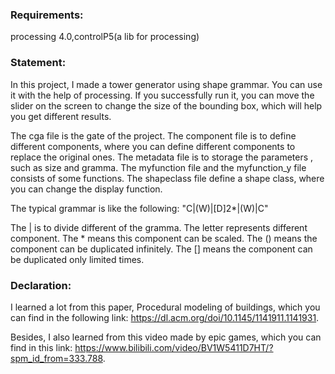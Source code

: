 ### Requirements:

processing 4.0,controlP5(a lib for processing)



### Statement:

In this project, I made a tower generator using shape grammar.  You can use it with the help of processing. If you successfully run it, you can move the slider on the screen to change the size of the bounding box, which will help you get different results. 

The cga file is the gate of the project. The component file is to define different components, where you can define different components to replace the  original ones. The metadata file is to storage the parameters , such as size and gramma. The myfunction file and the myfunction_y file  consists of some functions. The shapeclass file define a shape class, where you can change  the display function. 

The typical grammar is like the following: "C|(W)|[D]2*|(W)|C"

The | is to divide different of the gramma. The letter represents different component. The * means this component can be scaled. The () means the component can be  duplicated infinitely. The [] means the component can be  duplicated only limited times. 



### Declaration:

I learned a lot from this paper, Procedural modeling of buildings, which you can find in the following link: https://dl.acm.org/doi/10.1145/1141911.1141931.

Besides, I also learned from this video made by epic games, which you can find in this link: https://www.bilibili.com/video/BV1W5411D7HT/?spm_id_from=333.788.



